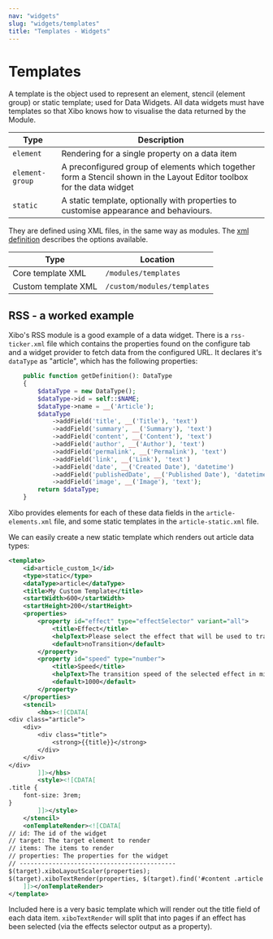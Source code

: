 ```yaml
---
nav: "widgets"
slug: "widgets/templates"
title: "Templates - Widgets"
---
```


# Templates

A template is the object used to represent an element, stencil (element group) or static template; used for Data Widgets. All data widgets must have templates so that Xibo knows how to visualise the data returned by the Module.

| Type            | Description                                                                                                            |
|-----------------|------------------------------------------------------------------------------------------------------------------------|
| `element`       | Rendering for a single property on a data item                                                                         |
| `element-group` | A preconfigured group of elements which together form a Stencil shown in the Layout Editor toolbox for the data widget |
| `static`        | A static template, optionally with properties to customise appearance and behaviours.                                  |

They are defined using XML files, in the same way as modules. The [xml definition](xml-definitions#content-2-template) describes the options available.

| Type                | Location                                                 |
|---------------------|----------------------------------------------------------|
| Core template XML   | `/modules/templates`                                     |
| Custom template XML | `/custom/modules/templates`                              |

## RSS - a worked example
Xibo's RSS module is a good example of a data widget. There is a `rss-ticker.xml` file which contains the properties found on the configure tab and a widget provider to fetch data from the configured URL. It declares it's `dataType` as "article", which has the following properties:

```php
    public function getDefinition(): DataType
    {
        $dataType = new DataType();
        $dataType->id = self::$NAME;
        $dataType->name = __('Article');
        $dataType
            ->addField('title', __('Title'), 'text')
            ->addField('summary', __('Summary'), 'text')
            ->addField('content', __('Content'), 'text')
            ->addField('author', __('Author'), 'text')
            ->addField('permalink', __('Permalink'), 'text')
            ->addField('link', __('Link'), 'text')
            ->addField('date', __('Created Date'), 'datetime')
            ->addField('publishedDate', __('Published Date'), 'datetime')
            ->addField('image', __('Image'), 'text');
        return $dataType;
    }
```

Xibo provides elements for each of these data fields in the `article-elements.xml` file, and some static templates in the `article-static.xml` file.

We can easily create a new static template which renders out article data types:

```xml
<template>
    <id>article_custom_1</id>
    <type>static</type>
    <dataType>article</dataType>
    <title>My Custom Template</title>
    <startWidth>600</startWidth>
    <startHeight>200</startHeight>
    <properties>
        <property id="effect" type="effectSelector" variant="all">
            <title>Effect</title>
            <helpText>Please select the effect that will be used to transition between items.</helpText>
            <default>noTransition</default>
        </property>
        <property id="speed" type="number">
            <title>Speed</title>
            <helpText>The transition speed of the selected effect in milliseconds (normal = 1000) or the Marquee Speed in a low to high scale (normal = 1)</helpText>
            <default>1000</default>
        </property>
    </properties>
    <stencil>
        <hbs><![CDATA[
<div class="article">
    <div>
        <div class="title">
            <strong>{{title}}</strong>
        </div>
    </div>
</div>
        ]]></hbs>
        <style><![CDATA[
.title {
    font-size: 3rem;
}
        ]]></style>
    </stencil>
    <onTemplateRender><![CDATA[
// id: The id of the widget
// target: The target element to render
// items: The items to render
// properties: The properties for the widget
// -------------------------------------------
$(target).xiboLayoutScaler(properties);
$(target).xiboTextRender(properties, $(target).find('#content .article'));
    ]]></onTemplateRender>
</template>
```

Included here is a very basic template which will render out the title field of each data item. `xiboTextRender` will split that into pages if an effect has been selected (via the effects selector output as a property).